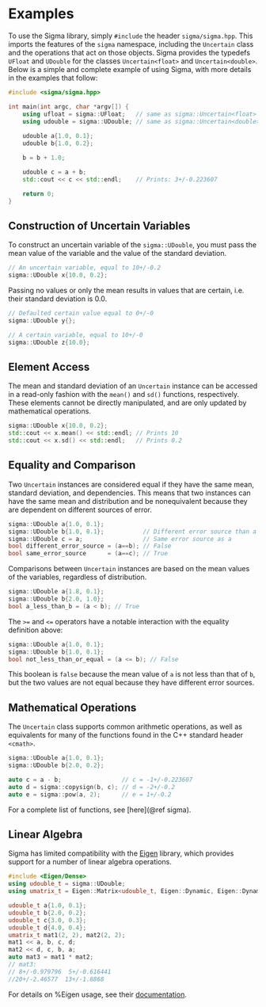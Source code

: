# Examples

To use the Sigma library, simply `#include` the header `sigma/sigma.hpp`.
This imports the features of the `sigma` namespace, including the `Uncertain`
class and the operations that act on those objects. Sigma provides the typedefs
`UFloat` and `UDouble` for the classes `Uncertain<float>` and 
`Uncertain<double>`. Below is a simple and complete example of using Sigma, 
with more details in the examples that follow:

```cxx
#include <sigma/sigma.hpp>

int main(int argc, char *argv[]) {
    using ufloat = sigma::UFloat;   // same as sigma::Uncertain<float>
    using udouble = sigma::UDouble; // same as sigma::Uncertain<double>;
    
    udouble a{1.0, 0.1};
    udouble b{1.0, 0.2};

    b = b + 1.0;

    udouble c = a + b;
    std::cout << c << std::endl;    // Prints: 3+/-0.223607

    return 0;
}
```

## Construction of Uncertain Variables
To construct an uncertain variable of the `sigma::UDouble`, you must pass the
mean value of the variable and the value of the standard deviation.
```cxx
// An uncertain variable, equal to 10+/-0.2
sigma::UDouble x{10.0, 0.2};
```
Passing no values or only the mean results in values that are certain,
i.e. their standard deviation is 0.0.
```cxx
// Defaulted certain value equal to 0+/-0
sigma::UDouble y{};

// A certain variable, equal to 10+/-0
sigma::UDouble z{10.0};
```

## Element Access
The mean and standard deviation of an `Uncertain` instance can be accessed in a 
read-only fashion with the `mean()` and `sd()` functions, respectively. These
elements cannot be directly manipulated, and are only updated by mathematical
operations.
```cxx
sigma::UDouble x{10.0, 0.2};
std::cout << x.mean() << std::endl; // Prints 10
std::cout << x.sd() << std::endl;   // Prints 0.2
```

## Equality and Comparison
Two `Uncertain` instances are considered equal if they have the same mean, 
standard deviation, and dependencies. This means that two instances can have the
same mean and distribution and be nonequivalent because they are dependent on
different sources of error.
```cxx
sigma::UDouble a{1.0, 0.1};
sigma::UDouble b{1.0, 0.1};           // Different error source than a
sigma::UDouble c = a;                 // Same error source as a
bool different_error_source = (a==b); // False
bool same_error_source      = (a==c); // True
```
Comparisons between `Uncertain` instances are based on the mean values of the 
variables, regardless of distribution.
```cxx
sigma::UDouble a{1.8, 0.1};
sigma::UDouble b{2.0, 1.0};
bool a_less_than_b = (a < b); // True
```
The `>=` and `<=` operators have a notable interaction with the equality
definition above:
```cxx
sigma::UDouble a{1.0, 0.1};
sigma::UDouble b{1.0, 0.1};
bool not_less_than_or_equal = (a <= b); // False
```
This boolean is `false` because the mean value of `a` is not less than that of 
`b`, but the two values are not equal because they have different error sources.

## Mathematical Operations
The `Uncertain` class supports common arithmetic operations, as well as
equivalents for many of the functions found in the C++ standard header 
`<cmath>`.
```cxx
sigma::UDouble a{1.0, 0.1};
sigma::UDouble b{2.0, 0.2};

auto c = a - b;                 // c = -1+/-0.223607
auto d = sigma::copysign(b, c); // d = -2+/-0.2
auto e = sigma::pow(a, 2);      // e = 1+/-0.2
```
For a complete list of functions, see [here](@ref sigma).

## Linear Algebra
Sigma has limited compatibility with the 
[Eigen](https://eigen.tuxfamily.org/index.php?title=Main_Page) library, which
provides support for a number of linear algebra operations.
```cxx
#include <Eigen/Dense>
using udouble_t = sigma::UDouble;
using umatrix_t = Eigen::Matrix<udouble_t, Eigen::Dynamic, Eigen::Dynamic>;

udouble_t a{1.0, 0.1};
udouble_t b{2.0, 0.2};
udouble_t c{3.0, 0.3};
udouble_t d{4.0, 0.4};
umatrix_t mat1(2, 2), mat2(2, 2);
mat1 << a, b, c, d;
mat2 << d, c, b, a;
auto mat3 = mat1 * mat2;
// mat3:
// 8+/-0.979796  5+/-0.616441
//20+/-2.46577  13+/-1.8868
```
For details on %Eigen usage, see their 
[documentation](https://eigen.tuxfamily.org/dox/).